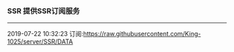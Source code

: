 ### SSR 提供SSR订阅服务
---
2019-07-22 10:32:23 订阅:https://raw.githubusercontent.com/King-1025/server/SSR/DATA
